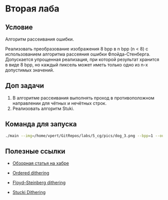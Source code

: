 # Вторая лаба

## Условие

Алгоритм рассеивания ошибки.

Реализовать преобразование изображения 8 bpp в n bpp (n < 8) с
использованием алгоритма рассеяния ошибки Флойда-Стенберга. Допускается
упрощенная реализация, при которой результат хранится в виде 8 bpp,
но каждый пиксель может иметь только одно из n-х допустимых значений.

## Доп задачи

1. В алгоритме рассеивания выполнять проход в противоположном
направлении для чётных и нечётных строк.
2. Реализовать алгоритм Stuki.

## Команда для запуска

```bash
./main --img=/home/vpert/GitRepos/labs/5_cg/pics/dog_3.png --bpp=1 --out=filename.png --FS
```

## Полезные ссылки

- [Обзорная статья на хабре](https://habr.com/ru/articles/326936/)

- [Ordered dithering](https://en.wikipedia.org/wiki/Ordered_dithering)

- [Floyd–Steinberg dithering](https://en.wikipedia.org/wiki/Floyd%E2%80%93Steinberg_dithering)

- [Stucki Dithering](https://graphicsacademy.com/what_ditherstucki.php)
